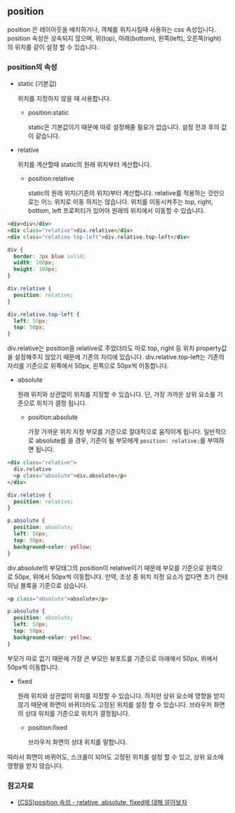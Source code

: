 ## position

position 은 레이아웃을 배치하거나, 객체를 위치시킬때 사용하는 css 속성입니다.
position 속성은 상속되지 않으며, 위(top), 아래(bottom), 왼쪽(left), 오른쪽(right) 의 위치를 같이 설정 할 수 있습니다.

### position의 속성

- static (기본값)

  위치를 지정하지 않을 때 사용합니다.

  - position:static

    static은 기본값이기 때문에 따로 설정해줄 필요가 없습니다.
    설정 전과 후의 값이 같습니다.

- relative

  위치를 계산할때 static의 원래 위치부터 계산합니다.

  - position:relative

    static의 원래 위치(기존의 위치)부터 계산합니다.
    relative를 적용하는 것만으로는 어느 위치로 이동 하지는 않습니다.
    위치를 이동시켜주는 top, right, bottom, left 프로퍼티가 있어야 원래의 위치에서 이동할 수 있습니다.

```html
<div>div</div>
<div class="relative">div.relative</div>
<div class="relative top-left">div.relative.top-left</div>
```

```css
div {
  border: 3px blue solid;
  width: 100px;
  height: 100px;
}

div.relative {
  position: relative;
}

div.relative.top-left {
  left: 50px;
  top: 50px;
}
```

div.relative는 position을 relative로 주었더라도 따로 top, right 등 위치 property값을 설정해주지 않았기 때문에 기존의 자리에 있습니다.
div.relative.top-left는 기존의 자리를 기준으로 위쪽에서 50px, 왼쪽으로 50px씩 이동합니다.

- absolute

  원래 위치와 상관없이 위치를 지정할 수 있습니다. 단, 가장 가까운 상위 요소를 기준으로 위치가 결정 됩니다.

  - position:absolute

    가장 가까운 위치 지정 부모를 기준으로 절대적으로 움직이게 됩니다.
    일반적으로 absolute를 쓸 경우, 기준이 될 부모에게 `position: relative;`를 부여하면 됩니다.

```html
<div class="relative">
  div.relative
  <p class="absolute">div.absolute</p>
</div>
```

```css
div.relative {
  position: relative;
}

p.absolute {
  position: absolute;
  left: 50px;
  top: 50px;
  background-color: yellow;
}
```

div.absolute의 부모태그의 position이 relative이기 때문에 부모를 기준으로 왼쪽으로 50px, 위에서 50px씩 이동합니다. 만약, 조상 중 위치 지정 요소가 없다면 초기 컨테이닝 블록을 기준으로 삼습니다.

```html
<p class="absolute">absolute</p>
```

```css
p.absolute {
  position: absolute;
  left: 50px;
  top: 50px;
  background-color: yellow;
}
```

부모가 따로 없기 때문에 가장 큰 부모인 뷰포트를 기준으로 아래에서 50px, 위에서 50px씩 이동합니다.

- fixed

  원래 위치와 상관없이 위치를 지정할 수 있습니다. 하지만 상위 요소에 영향을 받지 않기 때문에 화면이 바뀌더라도 고정된 위치를 설정 할 수 있습니다. 브라우저 화면의 상대 위치를 기준으로 위치가 결정됩니다.

  - position:fixed

    브라우저 화면의 상대 위치를 말합니다.

따라서 화면이 바뀌어도, 스크롤이 되어도 고정된 위치를 설정 할 수 있고, 상위 요소에 영향을 받지 않습니다.

### 참고자료

- [[CSS]position 속성 - relative, absolute, fixed에 대해 알아보자](https://velog.io/@hoje15v/CSSposition-%EC%86%8D%EC%84%B1-relative-absolute-fixed%EC%97%90-%EB%8C%80%ED%95%B4-%EC%95%8C%EC%95%84%EB%B3%B4%EC%9E%90)
